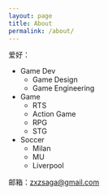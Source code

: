 ```yaml
---
layout: page
title: About
permalink: /about/
---
```


爱好：

- Game Dev
    - Game Design
    - Game Engineering
- Game
    - RTS
    - Action Game
    - RPG
    - STG
- Soccer
	- Milan
	- MU
	- Liverpool

邮箱：zxzsaga@gmail.com